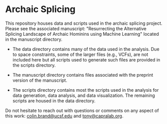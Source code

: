 # Archaic Splicing
This repository houses data and scripts used in the archaic splicing project. Please see the associated manuscript: "Resurrecting the Alternative Splicing Landscape of Archaic Hominins using Machine Learning" located in the manuscript directory.

- The data directory contains many of the data used in the analysis. Due to space constraints, some of the larger files (e.g., VCFs), are not included here but all scripts used to generate such files are provided in the scripts directory.

- The manuscript directory contains files associated with the preprint version of the manuscript.

- The scripts directory contains most the scripts used in the analysis for data generation, data analysis, and data visualization. The remaining scripts are housed in the data directory.

Do not hesitate to reach out with questions or comments on any aspect of this work: colin.brand@ucsf.edu and tony@capralab.org. 
